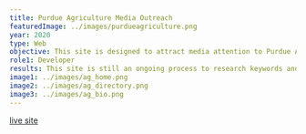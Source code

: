 ```yaml
---
title: Purdue Agriculture Media Outreach
featuredImage: ../images/purdueagriculture.png
year: 2020
type: Web
objective: This site is designed to attract media attention to Purdue Agriculture experts. I was tasked to develop the site as a web intern for Purdue Agriculture. To carry out this site redesign, changes were made to align with new branding changed throughout Purdue University. The core components of the development were to create an easy-to-edit site that focuses on search engine keywords.
role1: Developer
results: This site is still an ongoing process to research keywords and update. However, the development was completed in a three-month period utilizing WordPress, Beaver Builder, and Advanced Custom Fields.
image1: ../images/ag_home.png
image2: ../images/ag_directory.png
image3: ../images/ag_bio.png
---
```


<a href="https://ag.purdue.edu/mediaoutreach/" style="color: #212529;">live site</a>